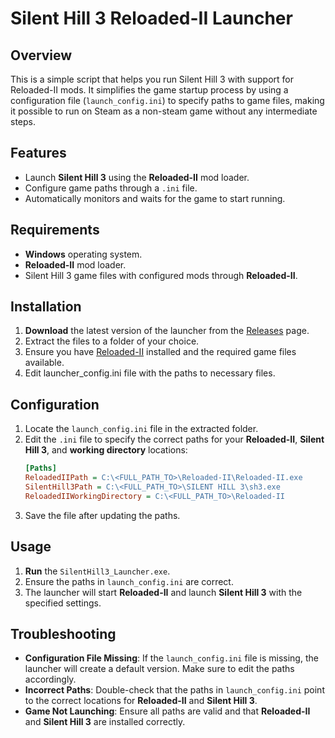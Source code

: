 # Silent Hill 3 Reloaded-II Launcher

## Overview

This is a simple script that helps you run Silent Hill 3 with support for Reloaded-II mods. It simplifies the game startup process by using a configuration file (`launch_config.ini`) to specify paths to game files, making it possible to run on Steam as a non-steam game without any intermediate steps.

## Features

- Launch **Silent Hill 3** using the **Reloaded-II** mod loader.
- Configure game paths through a `.ini` file.
- Automatically monitors and waits for the game to start running.

## Requirements

- **Windows** operating system.
- **Reloaded-II** mod loader.
- Silent Hill 3 game files with configured mods through **Reloaded-II**.

## Installation

1. **Download** the latest version of the launcher from the [Releases](https://github.com/kotodorii/SilentHill3_Launcher/releases) page.
2. Extract the files to a folder of your choice.
3. Ensure you have [Reloaded-II](https://github.com/Reloaded-Project/Reloaded-II/releases/) installed and the required game files available.
4. Edit launcher\_config.ini file with the paths to necessary files.

## Configuration

1. Locate the `launch_config.ini` file in the extracted folder.
2. Edit the `.ini` file to specify the correct paths for your **Reloaded-II**, **Silent Hill 3**, and **working directory** locations:
   ```ini
   [Paths]
   ReloadedIIPath = C:\<FULL_PATH_TO>\Reloaded-II\Reloaded-II.exe
   SilentHill3Path = C:\<FULL_PATH_TO>\SILENT HILL 3\sh3.exe
   ReloadedIIWorkingDirectory = C:\<FULL_PATH_TO>\Reloaded-II
   ```
3. Save the file after updating the paths.

## Usage

1. **Run** the `SilentHill3_Launcher.exe`.
2. Ensure the paths in `launch_config.ini` are correct.
3. The launcher will start **Reloaded-II** and launch **Silent Hill 3** with the specified settings.

## Troubleshooting

- **Configuration File Missing**: If the `launch_config.ini` file is missing, the launcher will create a default version. Make sure to edit the paths accordingly.
- **Incorrect Paths**: Double-check that the paths in `launch_config.ini` point to the correct locations for **Reloaded-II** and **Silent Hill 3**.
- **Game Not Launching**: Ensure all paths are valid and that **Reloaded-II** and **Silent Hill 3** are installed correctly.
